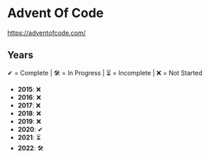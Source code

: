 # Advent Of Code
https://adventofcode.com/
## Years
✔ = Complete |
🛠️ = In Progress |
⏳ = Incomplete |
❌ = Not Started
- **2015**: ❌
- **2016**: ❌
- **2017**: ❌
- **2018**: ❌
- **2019**: ❌
- **2020**: ✔
- **2021**: ⏳
- **2022**: 🛠️

